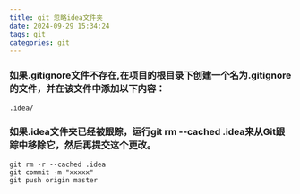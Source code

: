 ```yaml
---
title: git 忽略idea文件夹
date: 2024-09-29 15:34:24
tags: git
categories: git
---
```

### 如果.gitignore文件不存在,在项目的根目录下创建一个名为.gitignore的文件，并在该文件中添加以下内容：
```
.idea/
```
### 如果.idea文件夹已经被跟踪，运行git rm --cached .idea来从Git跟踪中移除它，然后再提交这个更改。
```
git rm -r --cached .idea
git commit -m "xxxxx"
git push origin master
```

